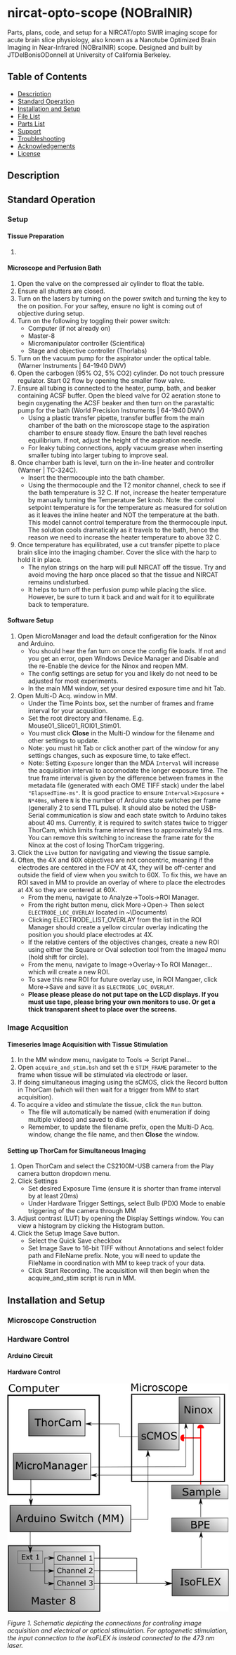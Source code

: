 # nircat-opto-scope (NOBraINIR)
Parts, plans, code, and setup for a NIRCAT/opto SWIR imaging scope for acute brain slice physiology, also known as a Nanotube Optimized Brain Imaging in Near-Infrared (NOBraINIR) scope. Designed and built by JTDelBonisODonnell at University of California Berkeley.

## Table of Contents
* [Description](#description)
* [Standard Operation](#sop)
* [Installation and Setup](#installation)
* [File List](#filelist)
* [Parts List](#partslist)
* [Support](#support)
* [Troubleshooting](#troubleshooting)
* [Acknowledgements](#acknowledgements)
* [License](#license)

<a name="description"></a> 
## Description

<a name="sop"></a> 
## Standard Operation

### Setup
#### Tissue Preparation
1. 
#### Microscope and Perfusion Bath
1. Open the valve on the compressed air cylinder to float the table.
2. Ensure all shutters are closed.
3. Turn on the lasers by turning on the power switch and turning the key to the on position. For your saftey, ensure no light is coming out of objective during setup.
4. Turn on the following by toggling their power switch:
   * Computer (if not already on)
   * Master-8
   * Micromanipulator controller (Scientifica)
   * Stage and objective controller (Thorlabs)
5. Turn on the vacuum pump for the aspirator under the optical table. (Warner Instruments | 64-1940	DWV)
6. Open the carbogen (95% O2, 5% CO2) cylinder. Do not touch pressure regulator. Start 02 flow by opening the smaller flow valve.
7. Ensure all tubing is connected to the heater, pump, bath, and beaker containing ACSF buffer. Open the bleed valve for O2 aeration stone to begin oxygenating the ACSF beaker and then turn on the parastaltic pump for the bath (World Precision Instruments | 64-1940	DWV)
   * Using a plastic transfer pipette, transfer buffer from the main chamber of the bath on the microscope stage to the aspiration chamber to ensure steady flow. Ensure the bath level reaches equilibrium. If not, adjust the height of the aspiration needle.
   * For leaky tubing connections, apply vacuum grease when inserting smaller tubing into larger tubing to improve seal.
8. Once chamber bath is level, turn on the in-line heater and controller (Warner | TC-324C).
   * Insert the thermocouple into the bath chamber.
   * Using the thermocouple and the T2 monitor channel, check to see if the bath temperature is 32 C. If not, increase the heater temperature by manually turning the Temperature Set knob. Note: the control setpoint temperature is for the temperature as measured for solution as it leaves the inline heater and NOT the temperature at the bath. This model cannot control temperature from the thermocouple input. The solution cools dramatically as it travels to the bath, hence the reason we need to increase the heater temperature to above 32 C.
9. Once temperature has equilibrated, use a cut transfer pipette to place brain slice into the imaging chamber. Cover the slice with the harp to hold it in place.
   * The nylon strings on the harp will pull NIRCAT off the tissue. Try and avoid moving the harp once placed so that the tissue and NIRCAT remains undisturbed.
   * It helps to turn off the perfusion pump while placing the slice. However, be sure to turn it back and and wait for it to equilibrate back to temperature.
#### Software Setup
1. Open MicroManager and load the default configeration for the Ninox and Arduino.
   * You should hear the fan turn on once the config file loads. If not and you get an error, open Windows Device Manager and Disable and the re-Enable the device for the Ninox and reopen MM.
   * The config settings are setup for you and likely do not need to be adjusted for most experiments.
   * In the main MM window, set your desired exposure time and hit Tab.
2. Open Multi-D Acq. window in MM.
   * Under the Time Points box, set the number of frames and frame interval for your acqusition.
   * Set the root directory and filename. E.g. Mouse01_Slice01_ROI01_Stim01.
   * You must click **Close** in the Multi-D window for the filename and other settings to update.
   * Note: you must hit Tab or click another part of the window for any settings changes, such as exposure time, to take effect.
   * Note: Setting `Exposure` longer than the MDA `Interval` will increase the acquisition interval to accomodate the longer exposure time. The true frame interval is given by the difference between frames in the metadata file (generated with each OME TIFF stack) under the label `"ElapsedTime-ms"`. It is good practice to ensure `Interval`>`Exposure` `+ N*40ms`, where `N` is the number of Arduino state switches per frame (generally 2 to send TTL pulse). It should also be noted the USB-Serial communication is slow and each state switch to Arduino takes about 40 ms. Currently, it is required to switch states twice to trigger ThorCam, which limits frame interval times to approximately 94 ms. You can remove this switching to increase the frame rate for the Ninox at the cost of losing ThorCam triggering.
3. Click the ```Live``` button for navigating and viewing the tissue sample. 
4. Often, the 4X and 60X objectives are not concentric, meaning if the electrodes are centered in the FOV at 4X, they will be off-center and outside the field of view when you switch to 60X. To fix this, we have an ROI saved in MM to provide an overlay of where to place the electrodes at 4X so they are centered at 60X.
   * From the menu, navigate to Analyze->Tools->ROI Manager.
   * From the right button menu, click More->Open-> Then select ```ELECTRODE_LOC_OVERLAY``` located in ~\Documents\
   * Clicking ELECTRODE_LIST_OVERLAY from the list in the ROI Manager should create a yellow circular overlay indicating the position you should place electrodes at 4X.
   * If the relative centers of the objectives changes, create a new ROI using either the Square or Oval selection tool from the ImageJ menu (hold shift for circle).
   * From the menu, navigate to Image->Overlay->To ROI Manager... which will create a new ROI.
   * To save this new ROI for future overlay use, in ROI Mangaer, click More->Save and save it as ```ELECTRODE_LOC_OVERLAY```.
   * **Please please please do not put tape on the LCD displays. If you must use tape, please bring your own monitors to use. Or get a thick transparent sheet to place over the screens.**
### Image Acqusition
#### Timeseries Image Acquisition with Tissue Stimulation
1. In the MM window menu, navigate to Tools -> Script Panel...
2. Open ```acquire_and_stim.bsh``` and set th
e ```STIM_FRAME``` parameter to the frame when tissue will be stimulated via electrode or laser.
3. If doing simultaneous imaging using the sCMOS, click the Record button in ThorCam (which will then wait for a trigger from MM to start acquisition).
3. To acquire a video and stimulate the tissue, click the ```Run``` button.
   * The file will automatically be named (with enumeration if doing multiple videos) and saved to disk.
   * Remember, to update the filename prefix, open the Multi-D Acq. window, change the file name, and then **Close** the window. 
#### Setting up ThorCam for Simultaneous Imaging
1. Open ThorCam and select the CS2100M-USB camera from the Play camera button dropdown menu.
2. Click Settings
   * Set desired Exposure Time (ensure it is shorter than frame interval by at least 20ms)
   * Under Hardware Trigger Settings, select Bulb (PDX) Mode to enable triggering of the camera through MM
3. Adjust contrast (LUT) by opening the Display Settings window. You can view a histogram by clicking the Histogram button.
4. Click the Setup Image Save button.
   * Select the Quick Save checkbox
   * Set Image Save to 16-bit TIFF without Annotations and select folder path and FileName prefix. Note, you will need to update the FileName in coordination with MM to keep track of your data.
   * Click Start Recording. The acquisition will then begin when the acquire_and_stim script is run in MM.
<a name="installation"></a> 

## Installation and Setup
### Microscope Construction

### Hardware Control
#### Arduino Circuit
#### Hardware Control
![hardware_connections](/images/schematic_of_control_hardware.png)

*Figure 1. Schematic depicting the connections for controling image acquisition and electrical or optical stimulation. For optogenetic stimulation, the input connection to the IsoFLEX is instead connected to the 473 nm laser.*
